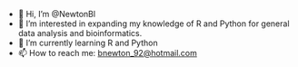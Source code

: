 - 👋 Hi, I’m @NewtonBl
- 👀 I’m interested in expanding my knowledge of R and Python for general data analysis and bioinformatics.
- 🌱 I’m currently learning R and Python
- 📫 How to reach me: bnewton_92@hotmail.com

<!---
NewtonBl/NewtonBl is a ✨ special ✨ repository because its `README.md` (this file) appears on your GitHub profile.
You can click the Preview link to take a look at your changes.
--->
